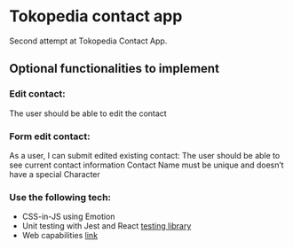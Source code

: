 # Tokopedia contact app

Second attempt at Tokopedia Contact App.

## Optional functionalities to implement

### Edit contact: 
The user should be able to edit the contact

### Form edit contact:
As a user, I can submit edited existing contact:
The user should be able to see current contact information
Contact Name must be unique and doesn’t have a special Character

### Use the following tech:
- CSS-in-JS using Emotion
- Unit testing with Jest and React [testing library](https://testing-library.com/)
- Web capabilities [link](https://developer.chrome.com/blog/fugu-status/)